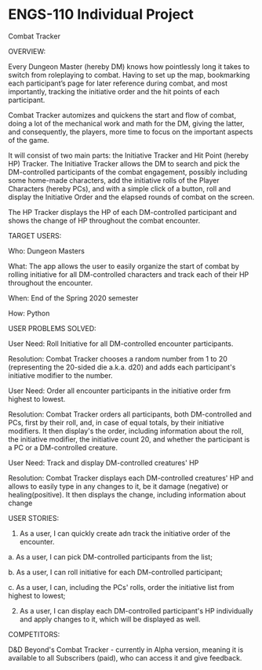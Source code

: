 # ENGS-110 Individual Project
Combat Tracker

OVERVIEW:

Every Dungeon Master (hereby DM) knows how pointlessly long it takes to switch from roleplaying to combat. Having to set up the map, bookmarking each participant’s page for later reference during combat, and most importantly, tracking the initiative order and the hit points of each participant. 

Combat Tracker automizes and quickens the start and flow of combat, doing a lot of the mechanical work and math for the DM, giving the latter, and consequently, the players, more time to focus on the important aspects of the game.

It will consist of two main parts: the Initiative Tracker and Hit Point (hereby HP) Tracker. The Initiative Tracker allows the DM to search and pick the  DM-controlled participants of the combat engagement, possibly including some home-made characters, add the initiative rolls of the Player Characters (hereby PCs), and with a simple click of a button, roll and display the Initiative Order and the elapsed rounds of combat on the screen.

The HP Tracker displays the HP of each DM-controlled participant and shows the change of HP throughout the combat encounter. 


TARGET USERS:

Who: Dungeon Masters 

What: The app allows the user to easily organize the start of combat by rolling initiative for all DM-controlled characters and track each of their HP throughout the encounter.

When: End of the Spring 2020 semester 

How: Python


USER PROBLEMS SOLVED:

User Need: Roll Initiative for all DM-controlled encounter participants. 

Resolution: Combat Tracker chooses a random number from 1 to 20 (representing the 20-sided die a.k.a. d20) and adds each participant's initiative modifier to the number.


User Need: Order all encounter participants in the initiative order frm highest to lowest.

Resolution: Combat Tracker orders all participants, both DM-controlled and PCs, first by their roll, and, in case of equal totals, by their initiative modifiers. It then display's the order, including information about the roll, the initiative modifier, the initiative count 20, and whether the participant is a PC or a DM-controlled creature.


User Need: Track and display DM-controlled creatures' HP

Resolution: Combat Tracker displays each DM-controlled creatures' HP and allows to easily type in any changes to it, be it damage (negative) or healing(positive). It then displays the change, including information about change


USER STORIES:

1. As a user, I can quickly create adn track the initiative order of the encounter.

  a. As a user, I can pick DM-controlled participants from the list;
  
  b. As a user, I can roll initiative for each DM-controlled participant;
  
  c. As a user, I can, including the PCs' rolls, order the initiative list from highest to lowest;

2. As a user, I can display each DM-controlled participant's HP individually and apply changes to it, which will be displayed as well.


COMPETITORS:

D&D Beyond's Combat Tracker - currently in Alpha version, meaning it is available to all Subscribers (paid), who can access it and give feedback. 
